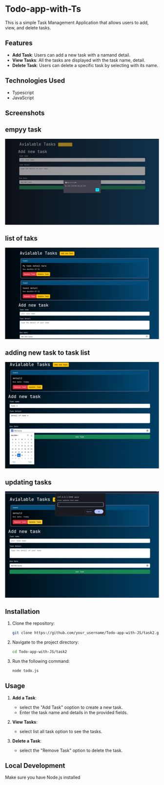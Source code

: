 # Todo-app-with-Ts

This is a simple Task Management Application that allows users to add, view, and delete tasks. 
## Features

- **Add Task**: Users can add a new task with a namand detail.
- **View Tasks**: All the tasks are displayed  with the task name, detail.
- **Delete Task**: Users can delete a specific task by selecting with its name.

## Technologies Used

- Typescript
- JavaScript
## Screenshots


## empyy task
![Screenshot 1](image1.png)

## list of taks
![Screenshot 2](image2.png)

## adding new task to task list
![Screenshot 3](image3.png)

## updating tasks
![Screenshot 4](image4.png)

## Installation

1. Clone the repository:
   ```bash
   git clone https://github.com/your_username/Todo-app-with-JS/task2.git
   ```
2. Navigate to the project directory:
   ```bash
   cd Todo-app-with-JS/task2
   ```
3. Run the following command:
    ```bash
    node todo.js
    ```

## Usage

1. **Add a Task**:
   - select the "Add Task" ooption to create a new task.
   - Enter the task name and details in the provided fields.


2. **View Tasks**:
   - select list all task option to see the tasks.

3. **Delete a Task**:
   - select the "Remove Task" option to delete the task.


## Local Development

Make sure you have Node.js installed